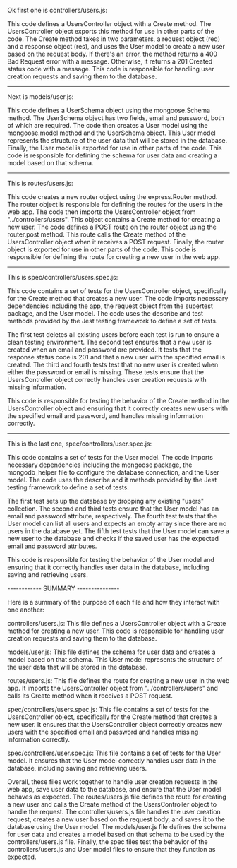 
Ok first one is controllers/users.js:

This code defines a UsersController object with a Create method. The UsersController object exports this method for use in other parts of the code. The Create method takes in two parameters, a request object (req) and a response object (res), and uses the User model to create a new user based on the request body. If there's an error, the method returns a 400 Bad Request error with a message. Otherwise, it returns a 201 Created status code with a message. This code is responsible for handling user creation requests and saving them to the database.

---

Next is models/user.js:

This code defines a UserSchema object using the mongoose.Schema method. The UserSchema object has two fields, email and password, both of which are required. The code then creates a User model using the mongoose.model method and the UserSchema object. This User model represents the structure of the user data that will be stored in the database. Finally, the User model is exported for use in other parts of the code. This code is responsible for defining the schema for user data and creating a model based on that schema.

---

This is routes/users.js:

This code creates a new router object using the express.Router method. The router object is responsible for defining the routes for the users in the web app. The code then imports the UsersController object from "../controllers/users". This object contains a Create method for creating a new user. The code defines a POST route on the router object using the router.post method. This route calls the Create method of the UsersController object when it receives a POST request. Finally, the router object is exported for use in other parts of the code. This code is responsible for defining the route for creating a new user in the web app.

---

This is spec/controllers/users.spec.js: 

This code contains a set of tests for the UsersController object, specifically for the Create method that creates a new user. The code imports necessary dependencies including the app, the request object from the supertest package, and the User model. The code uses the describe and test methods provided by the Jest testing framework to define a set of tests.

The first test deletes all existing users before each test is run to ensure a clean testing environment. The second test ensures that a new user is created when an email and password are provided. It tests that the response status code is 201 and that a new user with the specified email is created. The third and fourth tests test that no new user is created when either the password or email is missing. These tests ensure that the UsersController object correctly handles user creation requests with missing information.

This code is responsible for testing the behavior of the Create method in the UsersController object and ensuring that it correctly creates new users with the specified email and password, and handles missing information correctly.

---

This is the last one, spec/controllers/user.spec.js:

This code contains a set of tests for the User model. The code imports necessary dependencies including the mongoose package, the mongodb_helper file to configure the database connection, and the User model. The code uses the describe and it methods provided by the Jest testing framework to define a set of tests.

The first test sets up the database by dropping any existing "users" collection. The second and third tests ensure that the User model has an email and password attribute, respectively. The fourth test tests that the User model can list all users and expects an empty array since there are no users in the database yet. The fifth test tests that the User model can save a new user to the database and checks if the saved user has the expected email and password attributes.

This code is responsible for testing the behavior of the User model and ensuring that it correctly handles user data in the database, including saving and retrieving users.


------------ SUMMARY ---------------

Here is a summary of the purpose of each file and how they interact with one another:

controllers/users.js: This file defines a UsersController object with a Create method for creating a new user. This code is responsible for handling user creation requests and saving them to the database.

models/user.js: This file defines the schema for user data and creates a model based on that schema. This User model represents the structure of the user data that will be stored in the database.

routes/users.js: This file defines the route for creating a new user in the web app. It imports the UsersController object from "../controllers/users" and calls its Create method when it receives a POST request.

spec/controllers/users.spec.js: This file contains a set of tests for the UsersController object, specifically for the Create method that creates a new user. It ensures that the UsersController object correctly creates new users with the specified email and password and handles missing information correctly.

spec/controllers/user.spec.js: This file contains a set of tests for the User model. It ensures that the User model correctly handles user data in the database, including saving and retrieving users.

Overall, these files work together to handle user creation requests in the web app, save user data to the database, and ensure that the User model behaves as expected. The routes/users.js file defines the route for creating a new user and calls the Create method of the UsersController object to handle the request. The controllers/users.js file handles the user creation request, creates a new user based on the request body, and saves it to the database using the User model. The models/user.js file defines the schema for user data and creates a model based on that schema to be used by the controllers/users.js file. Finally, the spec files test the behavior of the controllers/users.js and User model files to ensure that they function as expected.